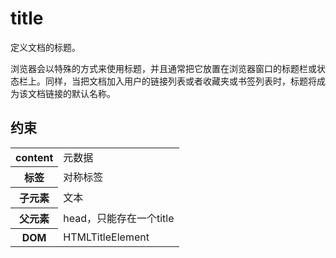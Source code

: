 # title

定义文档的标题。

浏览器会以特殊的方式来使用标题，并且通常把它放置在浏览器窗口的标题栏或状态栏上。同样，当把文档加入用户的链接列表或者收藏夹或书签列表时，标题将成为该文档链接的默认名称。

## 约束

<table>
<tr>
    <th>content</th>
    <td>元数据</td>
</tr>
<tr>
    <th>标签</th>
    <td>对称标签</td>
</tr>
<tr>
    <th>子元素</th>
    <td>文本</td>
</tr>
<tr>
    <th>父元素</th>
    <td>head，只能存在一个title</td>
</tr>
<tr>
    <th>DOM</th>
    <td>HTMLTitleElement</td>
</tr>
</table>

